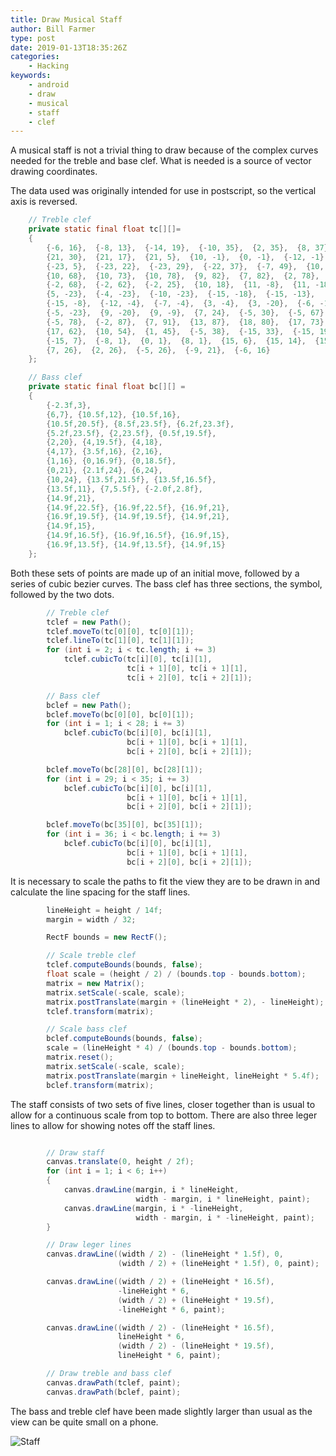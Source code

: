 ```yaml
---
title: Draw Musical Staff
author: Bill Farmer
type: post
date: 2019-01-13T18:35:26Z
categories:
    - Hacking
keywords:
    - android
    - draw
    - musical
    - staff
    - clef
---
```


A musical staff is not a trivial thing to draw because of the complex
curves needed for the treble and base clef. What is needed is a source
of vector drawing coordinates.

The data used was originally intended for use in postscript, so the
vertical axis is reversed.

```java
    // Treble clef
    private static final float tc[][]=
    {
        {-6, 16},  {-8, 13},  {-14, 19},  {-10, 35},  {2, 35},  {8, 37},
        {21, 30},  {21, 17},  {21, 5},  {10, -1},  {0, -1},  {-12, -1},
        {-23, 5},  {-23, 22},  {-23, 29},  {-22, 37},  {-7, 49},  {10, 61},
        {10, 68},  {10, 73},  {10, 78},  {9, 82},  {7, 82},  {2, 78},
        {-2, 68},  {-2, 62},  {-2, 25},  {10, 18},  {11, -8},  {11, -18},
        {5, -23},  {-4, -23},  {-10, -23},  {-15, -18},  {-15, -13},
        {-15, -8},  {-12, -4},  {-7, -4},  {3, -4},  {3, -20},  {-6, -17},
        {-5, -23},  {9, -20},  {9, -9},  {7, 24},  {-5, 30},  {-5, 67},
        {-5, 78},  {-2, 87},  {7, 91},  {13, 87},  {18, 80},  {17, 73},
        {17, 62},  {10, 54},  {1, 45},  {-5, 38},  {-15, 33},  {-15, 19},
        {-15, 7},  {-8, 1},  {0, 1},  {8, 1},  {15, 6},  {15, 14},  {15, 23},
        {7, 26},  {2, 26},  {-5, 26},  {-9, 21},  {-6, 16}
    };

    // Bass clef
    private static final float bc[][] =
    {
        {-2.3f,3},
        {6,7}, {10.5f,12}, {10.5f,16},
        {10.5f,20.5f}, {8.5f,23.5f}, {6.2f,23.3f},
        {5.2f,23.5f}, {2,23.5f}, {0.5f,19.5f},
        {2,20}, {4,19.5f}, {4,18},
        {4,17}, {3.5f,16}, {2,16},
        {1,16}, {0,16.9f}, {0,18.5f},
        {0,21}, {2.1f,24}, {6,24},
        {10,24}, {13.5f,21.5f}, {13.5f,16.5f},
        {13.5f,11}, {7,5.5f}, {-2.0f,2.8f},
        {14.9f,21},
        {14.9f,22.5f}, {16.9f,22.5f}, {16.9f,21},
        {16.9f,19.5f}, {14.9f,19.5f}, {14.9f,21},
        {14.9f,15},
        {14.9f,16.5f}, {16.9f,16.5f}, {16.9f,15},
        {16.9f,13.5f}, {14.9f,13.5f}, {14.9f,15}
    };
```

Both these sets of points are made up of an initial move, followed by
a series of cubic bezier curves. The bass clef has three sections, the
symbol, followed by the two dots.

```java
        // Treble clef
        tclef = new Path();
        tclef.moveTo(tc[0][0], tc[0][1]);
        tclef.lineTo(tc[1][0], tc[1][1]);
        for (int i = 2; i < tc.length; i += 3)
            tclef.cubicTo(tc[i][0], tc[i][1],
                          tc[i + 1][0], tc[i + 1][1],
                          tc[i + 2][0], tc[i + 2][1]);

        // Bass clef
        bclef = new Path();
        bclef.moveTo(bc[0][0], bc[0][1]);
        for (int i = 1; i < 28; i += 3)
            bclef.cubicTo(bc[i][0], bc[i][1],
                          bc[i + 1][0], bc[i + 1][1],
                          bc[i + 2][0], bc[i + 2][1]);

        bclef.moveTo(bc[28][0], bc[28][1]);
        for (int i = 29; i < 35; i += 3)
            bclef.cubicTo(bc[i][0], bc[i][1],
                          bc[i + 1][0], bc[i + 1][1],
                          bc[i + 2][0], bc[i + 2][1]);

        bclef.moveTo(bc[35][0], bc[35][1]);
        for (int i = 36; i < bc.length; i += 3)
            bclef.cubicTo(bc[i][0], bc[i][1],
                          bc[i + 1][0], bc[i + 1][1],
                          bc[i + 2][0], bc[i + 2][1]);
```

It is necessary to scale the paths to fit the view they are to be
drawn in and calculate the line spacing for the staff lines.

```java
        lineHeight = height / 14f;
        margin = width / 32;

        RectF bounds = new RectF();

        // Scale treble clef
        tclef.computeBounds(bounds, false);
        float scale = (height / 2) / (bounds.top - bounds.bottom);
        matrix = new Matrix();
        matrix.setScale(-scale, scale);
        matrix.postTranslate(margin + (lineHeight * 2), - lineHeight);
        tclef.transform(matrix);

        // Scale bass clef
        bclef.computeBounds(bounds, false);
        scale = (lineHeight * 4) / (bounds.top - bounds.bottom);
        matrix.reset();
        matrix.setScale(-scale, scale);
        matrix.postTranslate(margin + lineHeight, lineHeight * 5.4f);
        bclef.transform(matrix);
```

The staff consists of two sets of five lines, closer together than is
usual to allow for a continuous scale from top to bottom. There are
also three leger lines to allow for showing notes off the staff lines.
  
```java

        // Draw staff
        canvas.translate(0, height / 2f);
        for (int i = 1; i < 6; i++)
        {
            canvas.drawLine(margin, i * lineHeight,
                            width - margin, i * lineHeight, paint);
            canvas.drawLine(margin, i * -lineHeight,
                            width - margin, i * -lineHeight, paint);
        }

        // Draw leger lines
        canvas.drawLine((width / 2) - (lineHeight * 1.5f), 0,
                        (width / 2) + (lineHeight * 1.5f), 0, paint);

        canvas.drawLine((width / 2) + (lineHeight * 16.5f),
                        -lineHeight * 6,
                        (width / 2) + (lineHeight * 19.5f),
                        -lineHeight * 6, paint);

        canvas.drawLine((width / 2) - (lineHeight * 16.5f),
                        lineHeight * 6,
                        (width / 2) - (lineHeight * 19.5f),
                        lineHeight * 6, paint);

        // Draw treble and bass clef
        canvas.drawPath(tclef, paint);
        canvas.drawPath(bclef, paint);
```

The bass and treble clef have been made slightly larger than usual as
the view can be quite small on a phone.

![Staff][1]

 [1]: images/2019/01/staff.png
